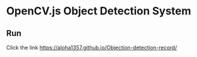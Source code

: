 # OpenCV.js Object Detection System


## Run

Click the link
https://aloha1357.github.io/Objection-detection-record/


